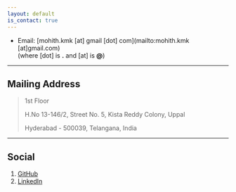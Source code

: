 ```yaml
---
layout: default
is_contact: true
---
```


* Email: [mohith.kmk [at] gmail [dot] com](mailto:mohith.kmk [at]gmail.com)  
(where [dot] is   **.**   and   [at]   is   **@**)

---

## Mailing Address

> 1st Floor
>
> H.No 13-146/2, Street No. 5,
    Kista Reddy Colony, Uppal
>
> Hyderabad - 500039, Telangana, India

---

## Social

1. [GitHub](https://github.com/mohith-kulkarni)
2. [LinkedIn](https://www.linkedin.com/in/mohith-kulkarni-b53487170/)
